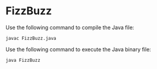 # FizzBuzz

Use the following command to compile the Java file:
```
javac FizzBuzz.java
```

Use the following command to execute the Java binary file:
```
java FizzBuzz
```

